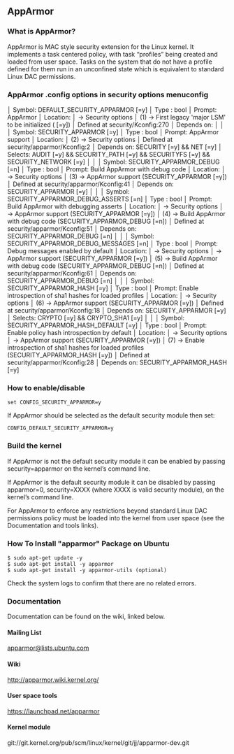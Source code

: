 ## AppArmor

### What is AppArmor?

AppArmor is MAC style security extension for the Linux kernel. It implements a task centered policy, with
task “profiles” being created and loaded from user space. Tasks on the system that do not have a profile
defined for them run in an unconfined state which is equivalent to standard Linux DAC permissions.

### AppArmor .config options in security options menuconfig

  │ Symbol: DEFAULT_SECURITY_APPARMOR [=y]
  │ Type  : bool
  │ Prompt: AppArmor
  │   Location:
  │     -> Security options
  │ (1)   -> First legacy 'major LSM' to be initialized (<choice> [=y])
  │   Defined at security/Kconfig:270
  │   Depends on: <choice>
  │
  │
  │ Symbol: SECURITY_APPARMOR [=y]
  │ Type  : bool
  │ Prompt: AppArmor support
  │   Location:
  │ (2) -> Security options
  │   Defined at security/apparmor/Kconfig:2
  │   Depends on: SECURITY [=y] && NET [=y]
  │   Selects: AUDIT [=y] && SECURITY_PATH [=y] && SECURITYFS [=y] && SECURITY_NETWORK [=y]
  │
  │
  │ Symbol: SECURITY_APPARMOR_DEBUG [=n]
  │ Type  : bool
  │ Prompt: Build AppArmor with debug code
  │   Location:
  │     -> Security options
  │ (3)   -> AppArmor support (SECURITY_APPARMOR [=y])
  │   Defined at security/apparmor/Kconfig:41
  │   Depends on: SECURITY_APPARMOR [=y]
  │
  │
  │ Symbol: SECURITY_APPARMOR_DEBUG_ASSERTS [=n]
  │ Type  : bool
  │ Prompt: Build AppArmor with debugging asserts
  │   Location:
  │     -> Security options
  │       -> AppArmor support (SECURITY_APPARMOR [=y])
  │ (4)     -> Build AppArmor with debug code (SECURITY_APPARMOR_DEBUG [=n])
  │   Defined at security/apparmor/Kconfig:51
  │   Depends on: SECURITY_APPARMOR_DEBUG [=n]
  │
  │
  │ Symbol: SECURITY_APPARMOR_DEBUG_MESSAGES [=n]
  │ Type  : bool
  │ Prompt: Debug messages enabled by default
  │   Location:
  │     -> Security options
  │       -> AppArmor support (SECURITY_APPARMOR [=y])
  │ (5)     -> Build AppArmor with debug code (SECURITY_APPARMOR_DEBUG [=n])
  │   Defined at security/apparmor/Kconfig:61
  │   Depends on: SECURITY_APPARMOR_DEBUG [=n]
  │
  │
  │ Symbol: SECURITY_APPARMOR_HASH [=y]
  │ Type  : bool
  │ Prompt: Enable introspection of sha1 hashes for loaded profiles
  │   Location:
  │     -> Security options
  │ (6)   -> AppArmor support (SECURITY_APPARMOR [=y])
  │   Defined at security/apparmor/Kconfig:18
  │   Depends on: SECURITY_APPARMOR [=y]
  │   Selects: CRYPTO [=y] && CRYPTO_SHA1 [=y]
  │
  │
  │ Symbol: SECURITY_APPARMOR_HASH_DEFAULT [=y]
  │ Type  : bool
  │ Prompt: Enable policy hash introspection by default
  │   Location:
  │     -> Security options
  │       -> AppArmor support (SECURITY_APPARMOR [=y])
  │ (7)     -> Enable introspection of sha1 hashes for loaded profiles (SECURITY_APPARMOR_HASH [=y])
  │   Defined at security/apparmor/Kconfig:28
  │   Depends on: SECURITY_APPARMOR_HASH [=y]

### How to enable/disable

	set CONFIG_SECURITY_APPARMOR=y

If AppArmor should be selected as the default security module then set:

	CONFIG_DEFAULT_SECURITY_APPARMOR=y

### Build the kernel

If AppArmor is not the default security module it can be enabled by passing security=apparmor on the
kernel’s command line.

If AppArmor is the default security module it can be disabled by passing apparmor=0, security=XXXX
(where XXXX is valid security module), on the kernel’s command line.

For AppArmor to enforce any restrictions beyond standard Linux DAC permissions policy must be loaded
into the kernel from user space (see the Documentation and tools links).

### How To Install "apparmor" Package on Ubuntu

	$ sudo apt-get update -y
	$ sudo apt-get install -y apparmor
	$ sudo apt-get install -y apparmor-utils (optional)

Check the system logs to confirm that there are no related errors.

### Documentation

Documentation can be found on the wiki, linked below.

#### Mailing List
apparmor@lists.ubuntu.com

#### Wiki
http://apparmor.wiki.kernel.org/

#### User space tools
https://launchpad.net/apparmor

#### Kernel module
git://git.kernel.org/pub/scm/linux/kernel/git/jj/apparmor-dev.git
